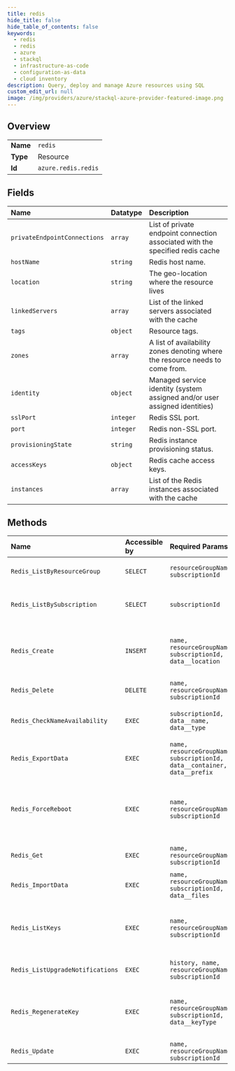 ```yaml
---
title: redis
hide_title: false
hide_table_of_contents: false
keywords:
  - redis
  - redis
  - azure    
  - stackql
  - infrastructure-as-code
  - configuration-as-data
  - cloud inventory
description: Query, deploy and manage Azure resources using SQL
custom_edit_url: null
image: /img/providers/azure/stackql-azure-provider-featured-image.png
---
```

  
    

## Overview
<table><tbody>
<tr><td><b>Name</b></td><td><code>redis</code></td></tr>
<tr><td><b>Type</b></td><td>Resource</td></tr>
<tr><td><b>Id</b></td><td><code>azure.redis.redis</code></td></tr>
</tbody></table>

## Fields
| Name | Datatype | Description |
|:-----|:---------|:------------|
| `privateEndpointConnections` | `array` | List of private endpoint connection associated with the specified redis cache |
| `hostName` | `string` | Redis host name. |
| `location` | `string` | The geo-location where the resource lives |
| `linkedServers` | `array` | List of the linked servers associated with the cache |
| `tags` | `object` | Resource tags. |
| `zones` | `array` | A list of availability zones denoting where the resource needs to come from. |
| `identity` | `object` | Managed service identity (system assigned and/or user assigned identities) |
| `sslPort` | `integer` | Redis SSL port. |
| `port` | `integer` | Redis non-SSL port. |
| `provisioningState` | `string` | Redis instance provisioning status. |
| `accessKeys` | `object` | Redis cache access keys. |
| `instances` | `array` | List of the Redis instances associated with the cache |
## Methods
| Name | Accessible by | Required Params | Description |
|:-----|:--------------|:----------------|:------------|
| `Redis_ListByResourceGroup` | `SELECT` | `resourceGroupName, subscriptionId` | Lists all Redis caches in a resource group. |
| `Redis_ListBySubscription` | `SELECT` | `subscriptionId` | Gets all Redis caches in the specified subscription. |
| `Redis_Create` | `INSERT` | `name, resourceGroupName, subscriptionId, data__location` | Create or replace (overwrite/recreate, with potential downtime) an existing Redis cache. |
| `Redis_Delete` | `DELETE` | `name, resourceGroupName, subscriptionId` | Deletes a Redis cache. |
| `Redis_CheckNameAvailability` | `EXEC` | `subscriptionId, data__name, data__type` | Checks that the redis cache name is valid and is not already in use. |
| `Redis_ExportData` | `EXEC` | `name, resourceGroupName, subscriptionId, data__container, data__prefix` | Export data from the redis cache to blobs in a container. |
| `Redis_ForceReboot` | `EXEC` | `name, resourceGroupName, subscriptionId` | Reboot specified Redis node(s). This operation requires write permission to the cache resource. There can be potential data loss. |
| `Redis_Get` | `EXEC` | `name, resourceGroupName, subscriptionId` | Gets a Redis cache (resource description). |
| `Redis_ImportData` | `EXEC` | `name, resourceGroupName, subscriptionId, data__files` | Import data into Redis cache. |
| `Redis_ListKeys` | `EXEC` | `name, resourceGroupName, subscriptionId` | Retrieve a Redis cache's access keys. This operation requires write permission to the cache resource. |
| `Redis_ListUpgradeNotifications` | `EXEC` | `history, name, resourceGroupName, subscriptionId` | Gets any upgrade notifications for a Redis cache. |
| `Redis_RegenerateKey` | `EXEC` | `name, resourceGroupName, subscriptionId, data__keyType` | Regenerate Redis cache's access keys. This operation requires write permission to the cache resource. |
| `Redis_Update` | `EXEC` | `name, resourceGroupName, subscriptionId` | Update an existing Redis cache. |
